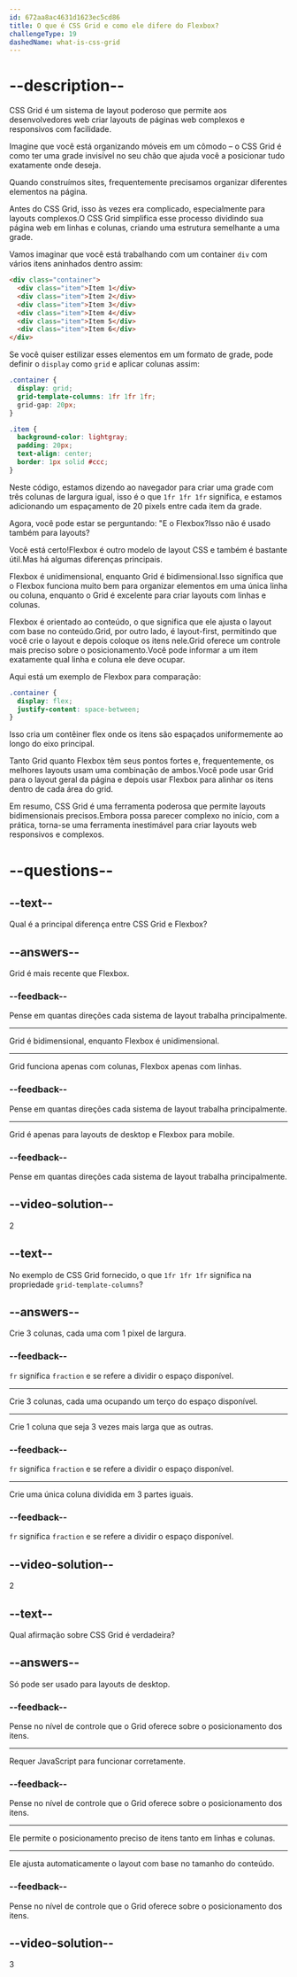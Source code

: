 ```yaml
---
id: 672aa8ac4631d1623ec5cd86
title: O que é CSS Grid e como ele difere do Flexbox?
challengeType: 19
dashedName: what-is-css-grid
---
```


# --description--

CSS Grid é um sistema de layout poderoso que permite aos desenvolvedores web criar layouts de páginas web complexos e responsivos com facilidade.

Imagine que você está organizando móveis em um cômodo – o CSS Grid é como ter uma grade invisível no seu chão que ajuda você a posicionar tudo exatamente onde deseja.

Quando construímos sites, frequentemente precisamos organizar diferentes elementos na página.

Antes do CSS Grid, isso às vezes era complicado, especialmente para layouts complexos.O CSS Grid simplifica esse processo dividindo sua página web em linhas e colunas, criando uma estrutura semelhante a uma grade.

Vamos imaginar que você está trabalhando com um container `div` com vários itens aninhados dentro assim:

```html
<div class="container">
  <div class="item">Item 1</div>
  <div class="item">Item 2</div>
  <div class="item">Item 3</div>
  <div class="item">Item 4</div>
  <div class="item">Item 5</div>
  <div class="item">Item 6</div>
</div>
```

Se você quiser estilizar esses elementos em um formato de grade, pode definir o `display` como `grid` e aplicar colunas assim:

```css
.container {
  display: grid;
  grid-template-columns: 1fr 1fr 1fr;
  grid-gap: 20px;
}

.item {
  background-color: lightgray;
  padding: 20px;
  text-align: center;
  border: 1px solid #ccc;
}
```

Neste código, estamos dizendo ao navegador para criar uma grade com três colunas de largura igual, isso é o que `1fr 1fr 1fr` significa, e estamos adicionando um espaçamento de 20 pixels entre cada item da grade.

Agora, você pode estar se perguntando: "E o Flexbox?Isso não é usado também para layouts?

Você está certo!Flexbox é outro modelo de layout CSS e também é bastante útil.Mas há algumas diferenças principais.

Flexbox é unidimensional, enquanto Grid é bidimensional.Isso significa que o Flexbox funciona muito bem para organizar elementos em uma única linha ou coluna, enquanto o Grid é excelente para criar layouts com linhas e colunas.

Flexbox é orientado ao conteúdo, o que significa que ele ajusta o layout com base no conteúdo.Grid, por outro lado, é layout-first, permitindo que você crie o layout e depois coloque os itens nele.Grid oferece um controle mais preciso sobre o posicionamento.Você pode informar a um item exatamente qual linha e coluna ele deve ocupar.

Aqui está um exemplo de Flexbox para comparação:

```css
.container {
  display: flex;
  justify-content: space-between;
}
```

Isso cria um contêiner flex onde os itens são espaçados uniformemente ao longo do eixo principal.

Tanto Grid quanto Flexbox têm seus pontos fortes e, frequentemente, os melhores layouts usam uma combinação de ambos.Você pode usar Grid para o layout geral da página e depois usar Flexbox para alinhar os itens dentro de cada área do grid.

Em resumo, CSS Grid é uma ferramenta poderosa que permite layouts bidimensionais precisos.Embora possa parecer complexo no início, com a prática, torna-se uma ferramenta inestimável para criar layouts web responsivos e complexos.

# --questions--

## --text--

Qual é a principal diferença entre CSS Grid e Flexbox?

## --answers--

Grid é mais recente que Flexbox.

### --feedback--

Pense em quantas direções cada sistema de layout trabalha principalmente.

---

Grid é bidimensional, enquanto Flexbox é unidimensional.

---

Grid funciona apenas com colunas, Flexbox apenas com linhas.

### --feedback--

Pense em quantas direções cada sistema de layout trabalha principalmente.

---

Grid é apenas para layouts de desktop e Flexbox para mobile.

### --feedback--

Pense em quantas direções cada sistema de layout trabalha principalmente.

## --video-solution--

2

## --text--

No exemplo de CSS Grid fornecido, o que `1fr 1fr 1fr` significa na propriedade `grid-template-columns`?

## --answers--

Crie 3 colunas, cada uma com 1 pixel de largura.

### --feedback--

`fr` significa `fraction` e se refere a dividir o espaço disponível.

---

Crie 3 colunas, cada uma ocupando um terço do espaço disponível.

---

Crie 1 coluna que seja 3 vezes mais larga que as outras.

### --feedback--

`fr` significa `fraction` e se refere a dividir o espaço disponível.

---

Crie uma única coluna dividida em 3 partes iguais.

### --feedback--

`fr` significa `fraction` e se refere a dividir o espaço disponível.

## --video-solution--

2

## --text--

Qual afirmação sobre CSS Grid é verdadeira?

## --answers--

Só pode ser usado para layouts de desktop.

### --feedback--

Pense no nível de controle que o Grid oferece sobre o posicionamento dos itens.

---

Requer JavaScript para funcionar corretamente.

### --feedback--

Pense no nível de controle que o Grid oferece sobre o posicionamento dos itens.

---

Ele permite o posicionamento preciso de itens tanto em linhas e colunas.

---

Ele ajusta automaticamente o layout com base no tamanho do conteúdo.

### --feedback--

Pense no nível de controle que o Grid oferece sobre o posicionamento dos itens.

## --video-solution--

3
